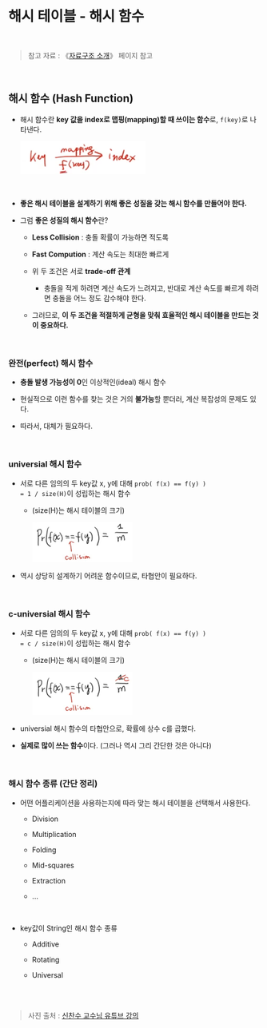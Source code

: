 # 해시 테이블 - 해시 함수

<br/>

>  참고 자료 : 《<a href="https://github.com/SangYoonLee1231/TIL/blob/main/DataStructure/data_structure_introduction.md">자료구조 소개</a>》 페이지 참고

<br/>

## 해시 함수 (Hash Function)

* 해시 함수란 <strong>key 값을 index로 맵핑(mapping)할 때 쓰이는 함수</strong>로, <code>f(key)</code>로 나타낸다.

    <img src="img/hash_table2.png" width="250px">

<br/>

* <strong>좋은 해시 테이블을 설계하기 위해 좋은 성질을 갖는 해시 함수를 만들어야 한다.</strong>

* 그럼 <strong>좋은 성질의 해시 함수</strong>란?

    * <strong>Less Collision</strong> : 충돌 확률이 가능하면 적도록

    * <strong>Fast Compution</strong> : 계산 속도는 최대한 빠르게

    * 위 두 조건은 서로 <strong>trade-off 관계</strong>

        * 충돌을 적게 하려면 계산 속도가 느려지고, 반대로 계산 속도를 빠르게 하려면 충돌을 어느 정도 감수해야 한다.

    * 그러므로, <strong>이 두 조건을 적절하게 균형을 맞춰 효율적인 해시 테이블을 만드는 것이 중요하다.</strong>

<br/>

### 완전(perfect) 해시 함수

* <strong>충돌 발생 가능성이 0</strong>인 이상적인(ideal) 해시 함수

* 현실적으로 이런 함수를 찾는 것은 거의 <strong>불가능</strong>할 뿐더러, 계산 복잡성의 문제도 있다.

* 따라서, 대체가 필요하다.

<br/>

### universial 해시 함수

* 서로 다른 임의의 두 key값 x, y에 대해 <code>prob( f(x) == f(y) ) = 1 / size(H)</code>이 성립하는 해시 함수

    * (size(H)는 해시 테이블의 크기)

        <img src="img/hash_table4.jpg" width="200px">

* 역시 상당히 설계하기 어려운 함수이므로, 타협안이 필요하다.

<br/>

### c-universial 해시 함수

* 서로 다른 임의의 두 key값 x, y에 대해 <code>prob( f(x) == f(y) ) = c / size(H)</code>이 성립하는 해시 함수

    * (size(H)는 해시 테이블의 크기)

        <img src="img/hash_table5.png" width="200px">

* universial 해시 함수의 타협안으로, 확률에 상수 c를 곱했다.

* <strong>실제로 많이 쓰는 함수</strong>이다. (그러나 역시 그리 간단한 것은 아니다)

<br/>

### 해시 함수 종류 (간단 정리)

* 어떤 어플리케이션을 사용하는지에 따라 맞는 해시 테이블을 선택해서 사용한다.

    * Division

    * Multiplication

    * Folding

    * Mid-squares

    * Extraction

    * ...

<br/>

* key값이 String인 해시 함수 종류

    * Additive

    * Rotating

    * Universal

<br/><br/>

> 사진 출처 : <a href="https://youtu.be/Lqd8o7vL2Z8">신찬수 교수님 유튜브 강의</a>